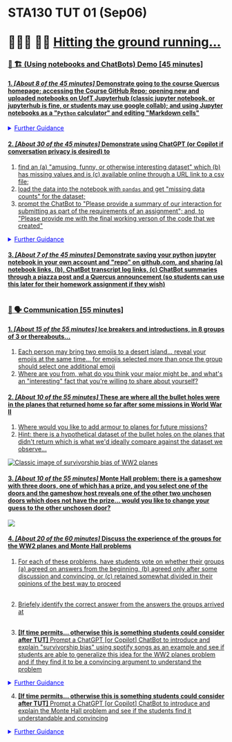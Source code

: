 # STA130 TUT 01 (Sep06)<br><br> 🏃🏻‍♀️ 🏃🏻 <u> Hitting the ground running... <u>


### 🚧 🏗️ (Using notebooks and ChatBots) Demo [45 minutes]  
      
#### 1. *[About 8 of the 45 minutes]* Demonstrate going to the course [Quercus homepage](https://q.utoronto.ca/courses/354091); accessing the [Course GitHub Repo](https://github.com/pointOfive/STA130_ChatGPT); opening new and uploaded notebooks on [UofT Jupyterhub](https://datatools.utoronto.ca) (classic jupyter notebook, or jupyterhub is fine, or students may use [google collab](https://colab.research.google.com/)); and using Jupyter notebooks as a "`Python` calculator" and editing ["Markdown cells"](https://www.markdownguide.org/cheat-sheet/)<br>

<details class="details-example"><summary style="color:blue"><u>Further Guidance</u></summary>

> This is all simple and pretty obvious intended to be that way so students get that they can do this on their own.

</details>
    
#### 2. *[About 30 of the 45 minutes]* Demonstrate using [ChatGPT](https://chat.openai.com/) (or [Copilot](https://copilot.microsoft.com/) if conversation privacy is desired) to

1. find an (a) "amusing, funny, or otherwise interesting dataset" which (b) has missing values and is (c) available online through a URL link to a csv file;
2. load the data into the notebook with `pandas` and get "missing data counts" for the dataset;
3. prompt the ChatBot to "Please provide a summary of our interaction for submitting as part of the requirements of an assignment"; and, to "Please provide me with the final working verson of the code that we created"<br>

<details class="details-example"><summary style="color:blue"><u>Further Guidance</u></summary>

> The intention here is to demonstrate that [at the current GPT4.0-ish level] the ChatBot (with probably about an 80% chance) **cannot fullfil all the requests of the inquiry (of (a) "funny or amusing" nature, (b) the presence of missingness, and (c) working url links)** *but will otherwise produce working code*<br><br>
> 
> 1. ChatBots have a notoriously "short term memory"; so, be ready for them to "forget" specific details of your prompting requests 
> 2. ChatBots often cannot pivot away substantially from initial answers; so, be ready for your efforts at follow up and correction with the ChatBot to prove frustratingly futile (which, may in this case actually have a lot to do with the following fact, that...)
> 3. ChatBots don't seem to be very aware of the contents of datasets that are avalable online (or even working url links where datasets are); so, ChatBot are not currently a substitue for exploring dataset repository such as [TidyTuesday](https://github.com/rfordatascience/tidytuesday) (or other data repositiory resources) and reviewing data yourself (although, ChatBot interactions can nonetheless be help with brainstorm dataset ideas and provide a way to "search for content", perhaps especially when referencing a specific website in the conversation)<br><br>
> 
> Examples of this task going pretty well are available [here](https://github.com/pointOfive/stat130chat130/blob/main/CHATLOG/wk1/COP/SLS/00006_copilot_funnyamusingNAdatasetV3.md), [here](https://github.com/pointOfive/stat130chat130/blob/main/CHATLOG/wk1/COP/SLS/00007_copilot_funnyamusingNAdatasetV4.md), and [here](https://github.com/pointOfive/stat130chat130/blob/main/CHATLOG/wk1/GPT/SLS/00001_gpt3p5_villagersdata.md); while, examples of this going poorly are available [here](https://github.com/pointOfive/stat130chat130/blob/main/CHATLOG/wk1/COP/SLS/00002_copilot_funnyamusingNAdataset.md) and [here](https://github.com/pointOfive/stat130chat130/blob/main/CHATLOG/wk1/GPT/SLS/00002_gpt3p5_funnyasusingNAdataset.md). Successes and failures are found within the Microsoft Copilot and ChatGPT ChatBots both, suggesting the quality of the results likely has to do more with "randomness" and perhaps the nature of the prompting and engagement as opposed to the actual ChatBot version being used...
    
</details>

#### 3. *[About 7 of the 45 minutes]* Demonstrate saving your python jupyter notebook in your own account and "repo" on [github.com](https://github.com), and sharing (a) notebook links, (b), ChatBot transcript log links, (c) ChatBot summaries through a piazza post and a Quercus announcement (so students can use this later for their homework assignment if they wish)<br><br>


### 💬 🗣️ Communication [55 minutes]  
     
#### 1. *[About 15 of the 55 minutes]* Ice breakers  and introductions, in 8 groups of 3 or thereabouts...
    
1. Each person may bring two emojis to a desert island... reveal your emojis at the same time... for emojis selected more than once the group should select one additional emoji
2. Where are you from, what do you think your major might be, and what's an "interesting" fact that you're willing to share about yourself?
        
#### 2. *[About 10 of the 55 minutes]* These are where all the bullet holes were in the planes that returned home so far after some missions in World War II
    
1. Where would you like to add armour to planes for future missions?
2. Hint: there is a hypothetical dataset of the bullet holes on the planes that didn't return which is what we'd ideally compare against the dataset we observe...
        
![Classic image of survivorship bias of WW2 planes](https://upload.wikimedia.org/wikipedia/commons/thumb/b/b2/Survivorship-bias.svg/640px-Survivorship-bias.svg.png)
           
#### 3. *[About 10 of the 55 minutes]* Monte Hall problem: there is a gameshow with three doors, one of which has a prize, and you select one of the doors and the gameshow host reveals one of the other two unchosen doors which does not have the prize... would you like to change your guess to the other unchosen door?

![](https://mathematicalmysteries.org/wp-content/uploads/2021/12/04615-0sxvwbnzvvnhuklug.png)<br>
       
#### 4. *[About 20 of the 60 minutes]* Discuss the experience of the groups for the WW2 planes and Monte Hall problems

1. For each of these problems, have students vote on whether their groups (a) agreed on answers from the beginning, (b) agreed only after some discussion and convincing, or (c) retained somewhat divided in their opinions of the best way to proceed<br><br>
    
2. Briefely identify the correct answer from the answers the groups arrived at<br><br>
    
3. **[If time permits... otherwise this is something students could consider after TUT]** Prompt a [ChatGPT](https://chat.openai.com/) [or [Copilot](https://copilot.microsoft.com/)] ChatBot to introduce and explain "survivorship bias" using spotify songs as an example and see if students are able to generalize this idea for the WW2 planes problem and if they find it to be a convincing argument to understand the problem<br>

<details class="details-example"><summary style="color:blue"><u>Further Guidance</u></summary>
    
> This could be done like [this](https://github.com/pointOfive/stat130chat130/blob/main/CHATLOG/wk1/COP/SLS/00009_copilot_survivorshipbias_spotify.md) or [this](https://github.com/pointOfive/stat130chat130/blob/main/CHATLOG/wk1/GPT/SLS/00003_gpt3p5_spotify_Survivorship_Bias.md), or you could instead try to approach things more generally like [this](https://github.com/pointOfive/stat130chat130/blob/main/CHATLOG/wk1/GPT/SLS/00004_gpt3p5_general_Survivorship_Bias.md)
> 
> Two ends of the ChatBot prompting spectrum are
> 
> 1. creating an extensive prompt exhuastively specifying the desired response results; or, 
> 2. iteratively clarifying the desired response results through interactive ChatBot dialogue<br><br>
> 
> This is to some degree a matter of preference regarding the nature of ChatBot conversation sessions, but there it may also be a lever to influence the nature of the responses provided by the ChatBot 
</details>
    
4. **[If time permits... otherwise this is something students could consider after TUT]** Prompt a [ChatGPT](https://chat.openai.com/) [or [Copilot](https://copilot.microsoft.com/)] ChatBot to introduce and explain the Monte Hall problem and see if the students find it understandable and convincing<br>

<details class="details-example"><summary style="color:blue"><u>Further Guidance</u></summary>
    
> ChatBots fail to correctly analyze the Monte Hall problem when they're asked for a formal probabilistic argument...
>
> - [ChatGPT fails by wrongly calculating a probability of 1/2...](https://github.com/pointOfive/stat130chat130/blob/main/CHATLOG/wk1/GPT/SLS/00005_gpt3p5_MonteHallWrong.md)
> - [Copilot fares similarly poorly without substantial guidance...](https://github.com/pointOfive/stat130chat130/blob/main/CHATLOG/wk1/COP/SLS/00010_copilot_montehallwrong.md)<br><br>
> 
> *demonstrating (a) that there are clear limits to how deeply ChatBots actually "reason", and (b) that they are instead better understood as simply being information regurgitation machines, and (c) that this means  they can suffer from the "garbage in, garbage out" problem if the quality of the information their responses are based on are is poor and inaccurate (as is notoriously the case in the Monte Hall problem, for which many incorrect mathematical analyses have been "published" into the collection of human generated textual data on which ChatBots are based)*
    
</details>


```python

```
